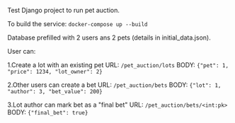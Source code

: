 Test Django project to run pet auction.

To build the service: `docker-compose up --build`

Database prefilled with 2 users ans 2 pets (details in initial_data.json).

User can:

1.Create a lot with an existing pet
URL: `/pet_auction/lots`
BODY: `{"pet": 1, "price": 1234, "lot_owner": 2}`

2.Other users can create a bet
URL: `/pet_auction/bets`
BODY: `{"lot": 1, "author": 3, "bet_value": 200}`

3.Lot author can mark bet as a "final bet"
URL: `/pet_auction/bets/<int:pk>`
BODY: `{"final_bet": true}`
